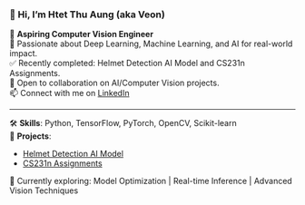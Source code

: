 ### 👋 Hi, I’m Htet Thu Aung (aka Veon)

🎯 **Aspiring Computer Vision Engineer**  
🔬 Passionate about Deep Learning, Machine Learning, and AI for real-world impact.  
✅ Recently completed: Helmet Detection AI Model and CS231n Assignments.  
🤝 Open to collaboration on AI/Computer Vision projects.  
📫 Connect with me on [LinkedIn](https://www.linkedin.com/in/htetthuaung/)

---

🛠️ **Skills**: Python, TensorFlow, PyTorch, OpenCV, Scikit-learn  
📂 **Projects**:  
- [Helmet Detection AI Model](https://github.com/Htet-ThuAung/HelmetDetectionProject)  
- [CS231n Assignments](https://github.com/Htet-ThuAung/cs231n-assignments)

🧠 Currently exploring: Model Optimization | Real-time Inference | Advanced Vision Techniques

<!---
Htet-ThuAung/Htet-ThuAung is a ✨ special ✨ repository because its `README.md` (this file) appears on your GitHub profile.
You can click the Preview link to take a look at your changes.
--->
